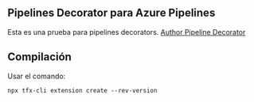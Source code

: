 ## Pipelines Decorator para Azure Pipelines

Esta es una prueba para pipelines decorators.
[Author Pipeline Decorator]([https://](https://learn.microsoft.com/en-us/azure/devops/extend/develop/add-pipeline-decorator?view=azure-devops))

## Compilación

Usar el comando:

`npx tfx-cli extension create --rev-version`